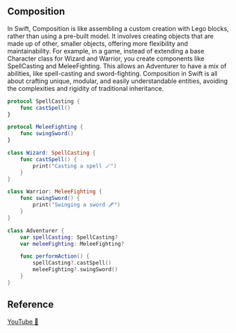 ## Composition

In Swift, Composition is like assembling a custom creation with Lego blocks, rather than using a pre-built model. It involves creating objects that are made up of other, smaller objects, offering more flexibility and maintainability. For example, in a game, instead of extending a base Character class for Wizard and Warrior, you create components like SpellCasting and MeleeFighting. This allows an Adventurer to have a mix of abilities, like spell-casting and sword-fighting. Composition in Swift is all about crafting unique, modular, and easily understandable entities, avoiding the complexities and rigidity of traditional inheritance.

```swift
protocol SpellCasting {
    func castSpell()
}

protocol MeleeFighting {
    func swingSword()
}

class Wizard: SpellCasting {
    func castSpell() {
        print("Casting a spell 🪄")
    }
}

class Warrior: MeleeFighting {
    func swingSword() {
        print("Swinging a sword 🗡️")
    }
}

class Adventurer {
    var spellCasting: SpellCasting?
    var meleeFighting: MeleeFighting?

    func performAction() {
        spellCasting?.castSpell()
        meleeFighting?.swingSword()
    }
}
```

## Reference

[YouTube 👀](https://youtube.com/shorts/ZmrnaOesSlc?feature=share)